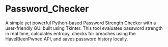 # Password_Checker
A simple yet powerful Python-based Password Strength Checker with a user-friendly GUI built using Tkinter. This tool evaluates password strength in real time, calculates entropy, checks for breaches using the HaveIBeenPwned API, and saves password history locally.
